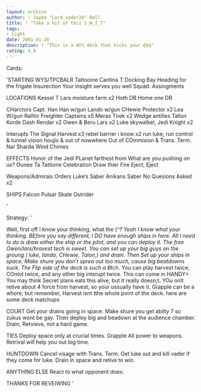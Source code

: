 ```yaml
---
layout: archive
author: ! Jayke "Lord_vader20" Ball
title: ! "Take a hit of this S_H_I_T"
tags:
- Light
date: 2001-01-26
description: ! "This is a WYS deck that kicks your @$$"
rating: 4.0
---
```

Cards: 

'STARTING
WYS/TPCBALR
Tattooine
Cantina
T Docking Bay
Heading for the frigate
Insurection
Your Insight serves you well
Squad. Assingments

LOCATIONS
Kessel
T Lars moisture farm x2
Hoth DB
Home one DB

CHarctors
Capt. Han
Han w/gun
Lando w/gun
CHewie Protector x2
Lea W/gun
Ralltiir Freighter Captains x5
Merax Tirek x2
Wedge antilies
Tallon Korde
Dash Rendar x2
Owen & Beru Lars x2
Luke skywalker, Jedi Knight x2

Interupts
The Signal
Harvest x3
rebel barrier
i know x2
run luke, run
control & tunnel vision
houjix & out of nowwhere
Out of COmmision & Trans. Term.
Nar Sharda Wind Chimes

EFFECTS
Honor of the Jedi
PLanet farthest from
What are you pushing on us?
Ounee Ta
Tattione Celebration
Draw thier Fire
Eject, Eject

Weapons/Admirals Orders
Luke’s Saber
Anikans Saber
No Quesions Asked x2

SHIPS
Falcon
Pulsar Skate
Outrider






'

Strategy: '

Well, first off I know your thinking, what the (*^? Yeah I know what your thinking. BEfore you say different, I DO have enough ships in here. All I need to do is draw either the ship or the pilot, and you can deploy it. The free Owen/lars/hravest tech is sweet. You can set up your big guys on the groung ( luke, lando, CHewie, Talon,) and drain. Then Set up your ships in space. Make shure you don’t sprea out too much, cause big beatdowns suck. The Flip side of the deck is such a B*tch. You can play harvest twice, COntol twice, and any other big interupt twice. This can come in HANDY> You may think Secret plans eats this alive, but it really doesn;t. YOu onlt retive about 4 force from harvest, so your ussually have it. Grapple can be a whore, but remember, Harvest isnt tthe whole point of the deck. here are some deck matchups

COURT Get your drains going in space. Make shure you get abilty 7 so zukus wont be gay. Then deploy big and beadown at the audience chamber. Drain, Retvieve, not a hard game.

TIES Deploy space only at crucial times. Grapple All power to weapons. Retrival will help you out big time.

HUNTDOWN Cancel visage with Trans. Term. Get luke out and kill vader if they come for luke. Drain in space and retive to win.

ANYTHING ELSE React to what opponent does.

THANKS FOR REVEIWING '
